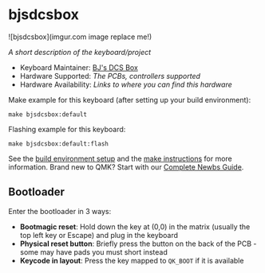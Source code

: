 # bjsdcsbox

![bjsdcsbox](imgur.com image replace me!)

*A short description of the keyboard/project*

* Keyboard Maintainer: [BJ's DCS Box](https://github.com/nicelife_bs)
* Hardware Supported: *The PCBs, controllers supported*
* Hardware Availability: *Links to where you can find this hardware*

Make example for this keyboard (after setting up your build environment):

    make bjsdcsbox:default

Flashing example for this keyboard:

    make bjsdcsbox:default:flash

See the [build environment setup](https://docs.qmk.fm/#/getting_started_build_tools) and the [make instructions](https://docs.qmk.fm/#/getting_started_make_guide) for more information. Brand new to QMK? Start with our [Complete Newbs Guide](https://docs.qmk.fm/#/newbs).

## Bootloader

Enter the bootloader in 3 ways:

* **Bootmagic reset**: Hold down the key at (0,0) in the matrix (usually the top left key or Escape) and plug in the keyboard
* **Physical reset button**: Briefly press the button on the back of the PCB - some may have pads you must short instead
* **Keycode in layout**: Press the key mapped to `QK_BOOT` if it is available
